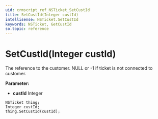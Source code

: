 ```yaml
---
uid: crmscript_ref_NSTicket_SetCustId
title: SetCustId(Integer custId)
intellisense: NSTicket.SetCustId
keywords: NSTicket, GetCustId
so.topic: reference
---
```


# SetCustId(Integer custId)

The reference to the customer. NULL or -1 if ticket is not connected to customer.

**Parameter:** 
* **custId** Integer

```crmscript
NSTicket thing;
Integer custId;
thing.SetCustId(custId);
```

